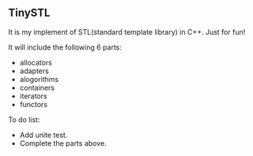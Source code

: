 ## TinySTL

It is my implement of STL(standard template library) in C++.
Just for fun!

It will include the following 6 parts:

+ allocators
+ adapters
+ alogorithms
+ containers
+ iterators
+ functors

To do list:

+ Add unite test.
+ Complete the parts above.